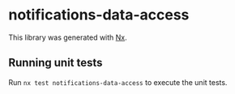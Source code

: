 # notifications-data-access

This library was generated with [Nx](https://nx.dev).

## Running unit tests

Run `nx test notifications-data-access` to execute the unit tests.
